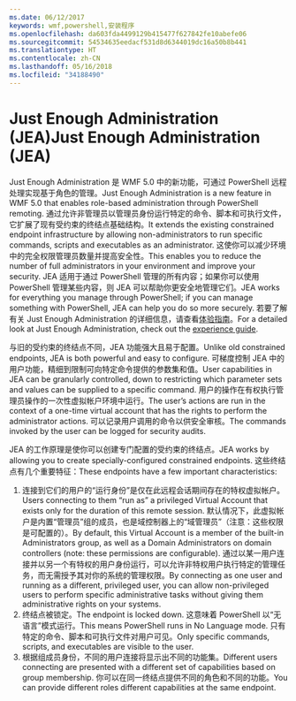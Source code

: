 ```yaml
---
ms.date: 06/12/2017
keywords: wmf,powershell,安装程序
ms.openlocfilehash: da603fda4499129b415477f627842fe10abefe06
ms.sourcegitcommit: 54534635eedacf531d8d6344019dc16a50b8b441
ms.translationtype: HT
ms.contentlocale: zh-CN
ms.lasthandoff: 05/16/2018
ms.locfileid: "34188490"
---
```

# <a name="just-enough-administration-jea"></a><span data-ttu-id="cf294-102">Just Enough Administration (JEA)</span><span class="sxs-lookup"><span data-stu-id="cf294-102">Just Enough Administration (JEA)</span></span>
<span data-ttu-id="cf294-103">Just Enough Administration 是 WMF 5.0 中的新功能，可通过 PowerShell 远程处理实现基于角色的管理。</span><span class="sxs-lookup"><span data-stu-id="cf294-103">Just Enough Administration is a new feature in WMF 5.0 that enables role-based administration through PowerShell remoting.</span></span>  <span data-ttu-id="cf294-104">通过允许非管理员以管理员身份运行特定的命令、脚本和可执行文件，它扩展了现有受约束的终结点基础结构。</span><span class="sxs-lookup"><span data-stu-id="cf294-104">It extends the existing constrained endpoint infrastructure by allowing non-administrators to run specific commands, scripts and executables as an administrator.</span></span>  <span data-ttu-id="cf294-105">这使你可以减少环境中的完全权限管理员数量并提高安全性。</span><span class="sxs-lookup"><span data-stu-id="cf294-105">This enables you to reduce the number of full administrators in your environment and improve your security.</span></span>  <span data-ttu-id="cf294-106">JEA 适用于通过 PowerShell 管理的所有内容；如果你可以使用 PowerShell 管理某些内容，则 JEA 可以帮助你更安全地管理它们。</span><span class="sxs-lookup"><span data-stu-id="cf294-106">JEA works for everything you manage through PowerShell; if you can manage something with PowerShell, JEA can help you do so more securely.</span></span>  <span data-ttu-id="cf294-107">若要了解有关 Just Enough Administration 的详细信息，请查看[体验指南](http://aka.ms/JEA)。</span><span class="sxs-lookup"><span data-stu-id="cf294-107">For a detailed look at Just Enough Administration, check out the [experience guide](http://aka.ms/JEA).</span></span>

<span data-ttu-id="cf294-108">与旧的受约束的终结点不同，JEA 功能强大且易于配置。</span><span class="sxs-lookup"><span data-stu-id="cf294-108">Unlike old constrained endpoints, JEA is both powerful and easy to configure.</span></span>  <span data-ttu-id="cf294-109">可梯度控制 JEA 中的用户功能，精细到限制可向特定命令提供的参数集和值。</span><span class="sxs-lookup"><span data-stu-id="cf294-109">User capabilities in JEA can be granularly controlled, down to restricting which parameter sets and values can be supplied to a specific command.</span></span> <span data-ttu-id="cf294-110">用户的操作在有权执行管理员操作的一次性虚拟帐户环境中运行。</span><span class="sxs-lookup"><span data-stu-id="cf294-110">The user’s actions are run in the context of a one-time virtual account that has the rights to perform the administrator actions.</span></span>  <span data-ttu-id="cf294-111">可以记录用户调用的命令以供安全审核。</span><span class="sxs-lookup"><span data-stu-id="cf294-111">The commands invoked by the user can be logged for security audits.</span></span>

<span data-ttu-id="cf294-112">JEA 的工作原理是使你可以创建专门配置的受约束的终结点。</span><span class="sxs-lookup"><span data-stu-id="cf294-112">JEA works by allowing you to create specially-configured constrained endpoints.</span></span>  <span data-ttu-id="cf294-113">这些终结点有几个重要特征：</span><span class="sxs-lookup"><span data-stu-id="cf294-113">These endpoints have a few important characteristics:</span></span>

1. <span data-ttu-id="cf294-114">连接到它们的用户的“运行身份”是仅在此远程会话期间存在的特权虚拟帐户。</span><span class="sxs-lookup"><span data-stu-id="cf294-114">Users connecting to them “run as” a privileged Virtual Account that exists only for the duration of this remote session.</span></span>  <span data-ttu-id="cf294-115">默认情况下，此虚拟帐户是内置“管理员”组的成员，也是域控制器上的“域管理员”（注意：这些权限是可配置的）。</span><span class="sxs-lookup"><span data-stu-id="cf294-115">By default, this Virtual Account is a member of the built-in Administrators group, as well as a Domain Administrators on domain controllers (note: these permissions are configurable).</span></span> <span data-ttu-id="cf294-116">通过以某一用户连接并以另一个有特权的用户身份运行，可以允许非特权用户执行特定的管理任务，而无需授予其对你的系统的管理权限。</span><span class="sxs-lookup"><span data-stu-id="cf294-116">By connecting as one user and running as a different, privileged user, you can allow non-privileged users to perform specific administrative tasks without giving them administrative rights on your systems.</span></span>
2. <span data-ttu-id="cf294-117">终结点被锁定。</span><span class="sxs-lookup"><span data-stu-id="cf294-117">The endpoint is locked down.</span></span>  <span data-ttu-id="cf294-118">这意味着 PowerShell 以“无语言”模式运行。</span><span class="sxs-lookup"><span data-stu-id="cf294-118">This means PowerShell runs in No Language mode.</span></span>  <span data-ttu-id="cf294-119">只有特定的命令、脚本和可执行文件对用户可见。</span><span class="sxs-lookup"><span data-stu-id="cf294-119">Only specific commands, scripts, and executables are visible to the user.</span></span>
3. <span data-ttu-id="cf294-120">根据组成员身份，不同的用户连接将显示出不同的功能集。</span><span class="sxs-lookup"><span data-stu-id="cf294-120">Different users connecting are presented with a different set of capabilities based on group membership.</span></span>  <span data-ttu-id="cf294-121">你可以在同一终结点提供不同的角色和不同的功能。</span><span class="sxs-lookup"><span data-stu-id="cf294-121">You can provide different roles different capabilities at the same endpoint.</span></span>
